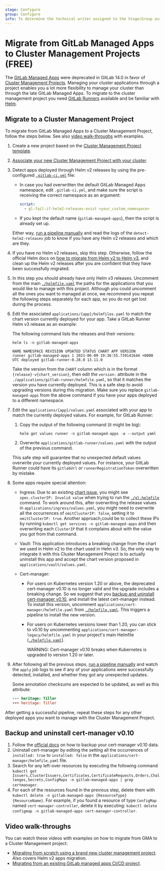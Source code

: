 ```yaml
---
stage: Configure
group: Configure
info: To determine the technical writer assigned to the Stage/Group associated with this page, see https://about.gitlab.com/handbook/engineering/ux/technical-writing/#assignments
---
```


# Migrate from GitLab Managed Apps to Cluster Management Projects **(FREE)**

The [GitLab Managed Apps](applications.md) were deprecated in GitLab 14.0
in favor of [Cluster Management Projects](management_project.md).
Managing your cluster applications through a project enables you a
lot more flexibility to manage your cluster than through the late GitLab Managed Apps.
To migrate to the cluster management project you need
[GitLab Runners](../../ci/runners/index.md)
available and be familiar with [Helm](https://helm.sh/).

## Migrate to a Cluster Management Project

To migrate from GitLab Managed Apps to a Cluster Management Project,
follow the steps below.
See also [video walk-throughs](#video-walk-throughs) with examples.

1. Create a new project based on the [Cluster Management Project template](management_project_template.md#create-a-new-project-based-on-the-cluster-management-template).
1. [Associate your new Cluster Management Project with your cluster](management_project.md#associate-the-cluster-management-project-with-the-cluster).
1. Detect apps deployed through Helm v2 releases by using the pre-configured [`.gitlab-ci.yml`](management_project_template.md#the-gitlab-ciyml-file) file:
    - In case you had overwritten the default GitLab Managed Apps namespace, edit `.gitlab-ci.yml`,
      and make sure the script is receiving the correct namespace as an argument:

      ```yaml
      script:
        - gl-fail-if-helm2-releases-exist <your_custom_namespace>
      ```

    - If you kept the default name (`gitlab-managed-apps`), then the script is already
      set up.

   Either way, [run a pipeline manually](../../ci/pipelines/index.md#run-a-pipeline-manually) and read the logs of the
   `detect-helm2-releases` job to know if you have any Helm v2 releases and which are they.

1. If you have no Helm v2 releases, skip this step. Otherwise, follow the official Helm docs on
   [how to migrate from Helm v2 to Helm v3](https://helm.sh/blog/migrate-from-helm-v2-to-helm-v3/),
   and clean up the Helm v2 releases after you are confident that they have been successfully migrated.

1. In this step you should already have only Helm v3 releases.
   Uncomment from the main [`./helmfile.yaml`](management_project_template.md#the-main-helmfileyml-file) the paths for the
   applications that you would like to manage with this project. Although you could uncomment all the ones you want to
   managed at once, we recommend you repeat the following steps separately for each app, so you do not get lost during
   the process.
1. Edit the associated `applications/{app}/helmfiles.yaml` to match the chart version currently deployed
   for your app. Take a GitLab Runner Helm v3 release as an example:

   The following command lists the releases and their versions:

   ```shell
   helm ls -n gitlab-managed-apps
   
   NAME NAMESPACE REVISION UPDATED STATUS CHART APP VERSION
   runner gitlab-managed-apps 1 2021-06-09 19:36:55.739141644 +0000 UTC deployed gitlab-runner-0.28.0 13.11.0
   ```

   Take the version from the `CHART` column which is in the format `{release}-v{chart_version}`,
   then edit the `version:` attribute in the `./applications/gitlab-runner/helmfile.yaml`, so that it matches the version
   you have currently deployed. This is a safe step to avoid upgrading versions during this migration.
   Make sure you replace `gitlab-managed-apps` from the above command if you have your apps deployed to a different
   namespace.

1. Edit the `applications/{app}/values.yaml` associated with your app to match the currently
   deployed values. For example, for GitLab Runner:

    1. Copy the output of the following command (it might be big):

        ```shell
        helm get values runner -n gitlab-managed-apps -a --output yaml
        ```

    1. Overwrite `applications/gitlab-runner/values.yaml` with the output of the previous command.

   This safe step will guarantee that no unexpected default values overwrite your currently deployed values.
   For instance, your GitLab Runner could have its `gitlabUrl` or `runnerRegistrationToken` overwritten by mistake.

1. Some apps require special attention:

    - Ingress: Due to an existing [chart issue](https://github.com/helm/charts/pull/13646), you might see
      `spec.clusterIP: Invalid value` when trying to run the [`./gl-helmfile`](management_project_template.md#the-gitlab-ciyml-file)
      command. To work around this, after overwriting the release values in `applications/ingress/values.yaml`,
      you might need to overwrite all the occurrences of `omitClusterIP: false`, setting it to `omitClusterIP: true`.
      Another approach,could be to collect these IPs by running `kubectl get services -n gitlab-managed-apps`
      and then overwriting each `ClusterIP` that it complains about with the value you got from that command.

    - Vault: This application introduces a breaking change from the chart we used in Helm v2 to the chart
      used in Helm v3. So, the only way to integrate it with this Cluster Management Project is to actually uninstall this app and accept the
      chart version proposed in `applications/vault/values.yaml`.

    - Cert-manager:
      - For users on Kubernetes version 1.20 or above, the deprecated cert-manager v0.10 is no longer valid
        and the upgrade includes a breaking change. So we suggest that you [backup and uninstall cert-manager v0.10](#backup-and-uninstall-cert-manager-v010),
        and install the latest cert-manager instead. To install this version, uncomment `applications/cert-manager/helmfile.yaml`
        from [`./helmfile.yaml`](management_project_template.md#the-main-helmfileyml-file).
        This triggers a pipeline to install the new version.
      - For users on Kubernetes versions lower than 1.20, you can stick to v0.10 by uncommenting
        `applications/cert-manager-legacy/helmfile.yaml`
        in your project's main Helmfile ([`./helmfile.yaml`](management_project_template.md#the-main-helmfileyml-file)).

        WARNING:
        Cert-manager v0.10 breaks when Kubernetes is upgraded to version 1.20 or later.

1. After following all the previous steps, [run a pipeline manually](../../ci/pipelines/index.md#run-a-pipeline-manually)
   and watch the `apply` job logs to see if any of your applications were successfully detected, installed, and whether they got any
   unexpected updates.

   Some annotation checksums are expected to be updated, as well as this attribute:

   ```diff
   --- heritage: Tiller
   +++ heritage: Tiller
   ```

After getting a successful pipeline, repeat these steps for any other deployed apps
you want to manage with the Cluster Management Project.

## Backup and uninstall cert-manager v0.10

1. Follow the [official docs](https://docs.cert-manager.io/en/release-0.10/tasks/backup-restore-crds.html) on how to
  backup your cert-manager v0.10 data.
1. Uninstall cert-manager by editing the setting all the occurrences of `installed: true` to `installed: false` in the
   `applications/cert-manager/helmfile.yaml` file.
1. Search for any left-over resources by executing the following command `kubectl get Issuers,ClusterIssuers,Certificates,CertificateRequests,Orders,Challenges,Secrets,ConfigMaps -n gitlab-managed-apps | grep certmanager`.
1. For each of the resources found in the previous step, delete them with `kubectl delete -n gitlab-managed-apps {ResourceType} {ResourceName}`.
   For example, if you found a resource of type `ConfigMap` named `cert-manager-controller`, delete it by executing:
   `kubectl delete configmap -n gitlab-managed-apps cert-manager-controller`.

## Video walk-throughs

You can watch these videos with examples on how to migrate from GMA to a Cluster Management project:

- [Migrating from scratch using a brand new cluster management project](https://youtu.be/jCUFGWT0jS0). Also covers Helm v2 apps migration.
- [Migrating from an existing GitLab managed apps CI/CD project](https://youtu.be/U2lbBGZjZmc).
